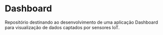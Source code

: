 # Dashboard
Repositório destinando ao desenvolvimento de uma aplicação Dashboard para visualização de dados captados por sensores IoT. 
